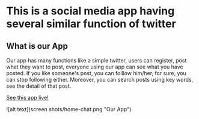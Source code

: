 # This is a social media app having several similar function of twitter 
## What is our App
Our app has many functions like a simple twitter, users can register, post what they want to post, everyone using our app can see what you have posted. If you like someone's post, you can folllow him/her, for sure, you can stop following either. Moreover, you can search posts using key words, see the detail of that post.

[See this app live!](https://social-media-app-cs5200.herokuapp.com/)

![alt text](screen shots/home-chat.png "Our App")
